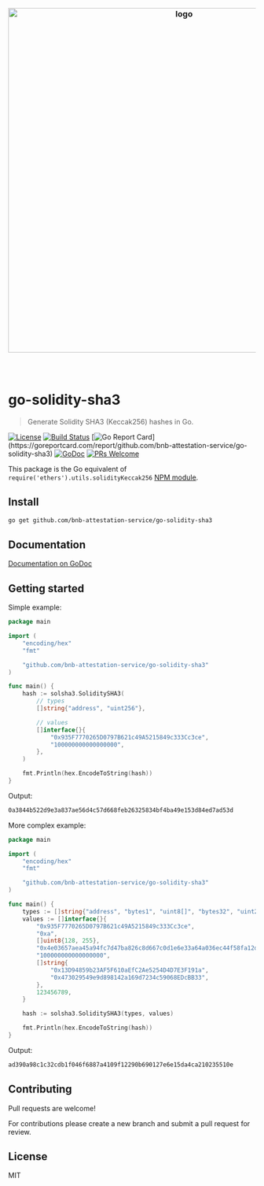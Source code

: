 <h3 align="center">
  <br />
  <img src="https://user-images.githubusercontent.com/168240/51433394-10dbe380-1bfe-11e9-86c8-d4d57f77fb11.png" alt="logo" width="700" />
  <br />
  <br />
  <br />
</h3>

# go-solidity-sha3

> Generate Solidity SHA3 (Keccak256) hashes in Go.

[![License](http://img.shields.io/badge/license-MIT-blue.svg)](https://raw.githubusercontent.com/bnb-attestation-service/go-solidity-sha3/master/LICENSE.md)
[![Build Status](https://travis-ci.org/bnb-attestation-service/go-solidity-sha3.svg?branch=master)](https://travis-ci.org/bnb-attestation-service/go-solidity-sha3)
[![Go Report Card](https://goreportcard.com/badge/github.com/bnb-attestation-service/go-solidity-sha3?)](https://goreportcard.com/report/github.com/bnb-attestation-service/go-solidity-sha3)
[![GoDoc](https://godoc.org/github.com/bnb-attestation-service/go-solidity-sha3?status.svg)](https://godoc.org/github.com/bnb-attestation-service/go-solidity-sha3)
[![PRs Welcome](https://img.shields.io/badge/PRs-welcome-brightgreen.svg)](#contributing)

This package is the Go equivalent of `require('ethers').utils.solidityKeccak256` [NPM module](https://www.npmjs.com/package/ethers).

## Install

```bash
go get github.com/bnb-attestation-service/go-solidity-sha3
```

## Documentation

[Documentation on GoDoc](https://godoc.org/github.com/bnb-attestation-service/go-solidity-sha3)

## Getting started

Simple example:

```go
package main

import (
	"encoding/hex"
	"fmt"

	"github.com/bnb-attestation-service/go-solidity-sha3"
)

func main() {
	hash := solsha3.SoliditySHA3(
		// types
		[]string{"address", "uint256"},

		// values
		[]interface{}{
			"0x935F7770265D0797B621c49A5215849c333Cc3ce",
			"100000000000000000",
		},
	)

	fmt.Println(hex.EncodeToString(hash))
}
```

Output:

```bash
0a3844b522d9e3a837ae56d4c57d668feb26325834bf4ba49e153d84ed7ad53d
```

More complex example:

```go
package main

import (
	"encoding/hex"
	"fmt"

	"github.com/bnb-attestation-service/go-solidity-sha3"
)

func main() {
	types := []string{"address", "bytes1", "uint8[]", "bytes32", "uint256", "address[]", "uint32"}
	values := []interface{}{
		"0x935F7770265D0797B621c49A5215849c333Cc3ce",
		"0xa",
		[]uint8{128, 255},
		"0x4e03657aea45a94fc7d47ba826c8d667c0d1e6e33a64a036ec44f58fa12d6c45",
		"100000000000000000",
		[]string{
			"0x13D94859b23AF5F610aEfC2Ae5254D4D7E3F191a",
			"0x473029549e9d898142a169d7234c59068EDcBB33",
		},
		123456789,
	}

	hash := solsha3.SoliditySHA3(types, values)

	fmt.Println(hex.EncodeToString(hash))
}
```

Output:

```bash
ad390a98c1c32cdb1f046f6887a4109f12290b690127e6e15da4ca210235510e
```

## Contributing

Pull requests are welcome!

For contributions please create a new branch and submit a pull request for review.

## License

MIT
